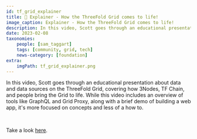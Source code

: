 ```yaml
---
id: tf_grid_explainer
title: 🍿 Explainer - How the ThreeFold Grid comes to life!
image_caption: Explainer - How the ThreeFold Grid comes to life!
description: In this video, Scott goes through an educational presentation about data and data sources on the ThreeFold Grid
date: 2023-02-08
taxonomies:
    people: [sam_taggart]
    tags: [community, grid, tech]
    news-category: [foundation]
extra:
    imgPath: tf_grid_explainer.png
---
```


In this video, Scott goes through an educational presentation about data and data sources on the ThreeFold Grid, covering how 3Nodes, TF Chain, and people bring the Grid to life. While this video includes an overview of tools like GraphQL and Grid Proxy, along with a brief demo of building a web app, it's more focused on concepts and less of a how to.

<br/>

Take a look [here](https://youtu.be/m1Yij_iiyH8).